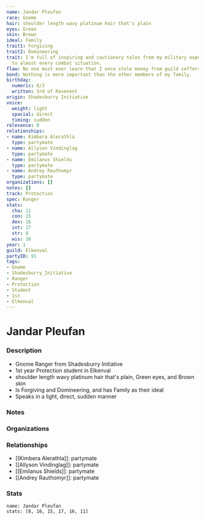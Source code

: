 ```yaml
---
name: Jandar Pleufan
race: Gnome
hair: shoulder length wavy platinum hair that's plain
eyes: Green
skin: Brown
ideal: Family
trait1: Forgiving
trait2: Domineering
trait: I'm full of inspiring and cautionary tales from my military experience relevant
  to almost every combat situation.
flaw: No one must ever learn that I once stole money from guild coffers.
bond: Nothing is more important than the other members of my family.
birthday:
  numeric: 8/3
  written: 3rd of Ravenent
origin: Shadesburry Initiative
voice:
  weight: light
  spacial: direct
  timing: sudden
relevance: 0
relationships:
- name: Kimbera Alerathla
  type: partymate
- name: Allyson Vindinglag
  type: partymate
- name: Emilanus Shields
  type: partymate
- name: Andrey Rauthomyr
  type: partymate
organizations: []
notes: []
track: Protection
spec: Ranger
stats:
  cha: 11
  con: 15
  dex: 16
  int: 17
  str: 8
  wis: 16
year: 1
guild: Elkenval
partyID: 91
tags:
- Gnome
- Shadesburry_Initiative
- Ranger
- Protection
- Student
- 1st
- Elkenval
---
```

# Jandar Pleufan
### Description
- Gnome Ranger from Shadesburry Initiative
- 1st year Protection student in Elkenval
- shoulder length wavy platinum hair that's plain, Green eyes, and Brown skin
- Is Forgiving and Domineering, and has Family as their ideal
- Speaks in a light, direct, sudden manner

### Notes

### Organizations

### Relationships
- [[Kimbera Alerathla]]: partymate
- [[Allyson Vindinglag]]: partymate
- [[Emilanus Shields]]: partymate
- [[Andrey Rauthomyr]]: partymate

### Stats
```statblock
name: Jandar Pleufan
stats: [8, 16, 15, 17, 16, 11]
```